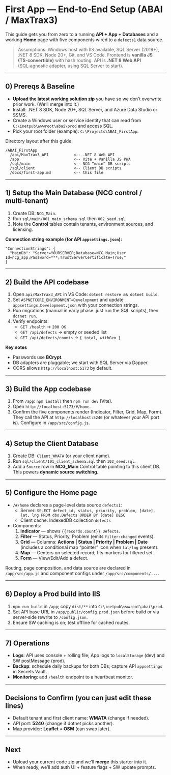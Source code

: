 # First App — End‑to‑End Setup (ABAI / MaxTrax3)

This guide gets you from zero to a running **API + App + Databases** and a working **Home** page with five components wired to a `defects1` data source.

> Assumptions: Windows host with IIS available, SQL Server (2019+), .NET 8 SDK, Node 20+, Git, and VS Code. Frontend is **vanilla JS (TS‑convertible)** with hash routing. API is **.NET 8 Web API** (SQL‑agnostic adapter, using SQL Server to start).

---

## 0) Prereqs & Baseline
- **Upload the latest working solution zip** you have so we don’t overwrite prior work. (We’ll merge into it.)
- Install: .NET 8 SDK, Node 20+, SQL Server, and Azure Data Studio or SSMS.
- Create a Windows user or service identity that can read from `C:\inetpub\wwwroot\abai\prod` and access SQL.
- Pick your root folder (example): `C:\Projects\ABAI_FirstApp`.

Directory layout after this guide:

```
/ABAI_FirstApp
  /api/MaxTrax3_API           <-- .NET 8 Web API
  /app                        <-- Vite + Vanilla JS PWA
  /sql/main                   <-- NCG “main” DB scripts
  /sql/client                 <-- Client DB scripts
  /docs/first-app.md          <-- this file
```

---

## 1) Setup the **Main Database** (NCG control / multi‑tenant)
1. Create DB: `NCG_Main`.
2. Run `sql/main/001_main_schema.sql` then `002_seed.sql`.
3. Note the **Control** tables contain tenants, environment sources, and licensing.

**Connection string example (for API `appsettings.json`):**
```
"ConnectionStrings": {
  "MainDb": "Server=YOURSERVER;Database=NCG_Main;User Id=ncg_app;Password=***;TrustServerCertificate=True;"
}
```

---

## 2) Build the **API** codebase
1. Open `api/MaxTrax3_API` in VS Code: `dotnet restore && dotnet build`.
2. Set `ASPNETCORE_ENVIRONMENT=Development` and update `appsettings.Development.json` with your connection strings.
3. Run migrations (manual in early phase: just run the SQL scripts), then `dotnet run`.
4. Verify endpoints:
   - `GET /health` → `200 OK`
   - `GET /api/defects` → empty or seeded list
   - `GET /api/defects/counts` → `{ total, withGeo }`

**Key notes**
- Passwords use **BCrypt**.
- DB adapters are pluggable; we start with SQL Server via Dapper.
- CORS allows `http://localhost:5173` by default.

---

## 3) Build the **App** codebase
1. From `/app`: `npm install` then `npm run dev` (Vite).
2. Open `http://localhost:5173/#/home`.
3. Confirm the five components render (Indicator, Filter, Grid, Map, Form). They call the API at `http://localhost:5240` (or whatever your API port is). Configure in `/app/src/config.js`.

---

## 4) Setup the **Client Database**
1. Create DB: `Client_WMATA` (or your client name).
2. Run `sql/client/101_client_schema.sql` then `102_seed.sql`.
3. Add a `Source` row in **NCG_Main** Control table pointing to this client DB. This powers **dynamic source switching**.

---

## 5) Configure the **Home** page
- `/#/home` declares a page‑level data source `defects1`:
  - Server: `SELECT defect_id, status, priority, problem, [date], lat, lng FROM dbo.Defects ORDER BY [date] DESC`
  - Client cache: IndexedDB collection `defects`
- Components:
  1. **Indicator** — shows `{{records.count}} Defects`.
  2. **Filter** — Status, Priority, Problem (emits `filter:changed` events).
  3. **Grid** — Columns: **Actions | Status | Priority | Problem | Date** (includes a conditional map “pointer” icon when `lat/lng` present).
  4. **Map** — Centers on selected record; fits markers for filtered set.
  5. **Form** — View/Edit/Add a defect.

Routing, page composition, and data source are declared in `/app/src/app.js` and component configs under `/app/src/components/...`.

---

## 6) Deploy a **Prod** build into IIS
1. `npm run build` in `/app`; copy `dist/**` into `C:\inetpub\wwwroot\abai\prod`.
2. Set API base URL in `/app/public/config.prod.json` before build or via server‑side rewrite to `/config.json`.
3. Ensure SW caching is on; test offline for cached routes.

---

## 7) Operations
- **Logs**: API uses console + rolling file; App logs to `localStorage` (dev) and SW postMessage (prod).
- **Backup**: schedule daily backups for both DBs; capture API `appsettings` in Secrets Vault.
- **Monitoring**: add `/health` endpoint to a heartbeat monitor.

---

## Decisions to Confirm (you can just edit these lines)
- Default tenant and first client name: **WMATA** (change if needed).
- API port: **5240** (change if dotnet picks another).
- Map provider: **Leaflet + OSM** (can swap later).

---

## Next
- Upload your current code zip and we’ll **merge** this starter into it.
- When ready, we’ll add auth UI + feature flags + SW update prompts.
